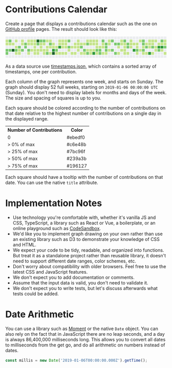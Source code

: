 # Contributions Calendar

Create a page that displays a contributions calendar such as the one on [GitHub profile](https://github.com/LeaVerou) pages. The result should look like this:

![Calendar Heatmap](./calendar-heatmap.png)

As a data source use [timestamps.json](./timestamps.json), which contains a sorted array of timestamps, one per contribution.

Each column of the graph represents one week, and starts on Sunday. The graph should display 52 full weeks, starting on `2019-01-06 00:00:00 UTC` (Sunday). You don't need to display labels for months and days of the week. The size and spacing of squares is up to you.

Each square should be colored according to the number of contributions on that date relative to the highest number of contributions on a single day in the displayed range.

<table>
    <tr>
        <th>Number of Contributions</th>
        <th>Color</th>
    </tr>
    <tr><td>   0        </td> <td>#ebedf0</td></tr>
    <tr><td>>  0% of max</td> <td>#c6e48b</td></tr>
    <tr><td>> 25% of max</td><td>#7bc96f</td></tr>
    <tr><td>> 50% of max</td><td>#239a3b</td></tr>
    <tr><td>> 75% of max</td><td>#196127</td></tr>
</table>

Each square should have a tooltip with the number of contributions on that date. You can use the native `title` attribute.

# Implementation Notes
* Use technology you're comfortable with, whether it's vanilla JS and CSS, TypeScript, a library such as React or Vue, a boilerplate, or an online playground such as [CodeSandbox](https://codesandbox.io/).
* We'd like you to implement graph drawing on your own rather than use an existing library such as D3 to demonstrate your knowledge of CSS and HTML.
* We expect your code to be tidy, readable, and organized into functions. But treat it as a standalone project rather than reusable library, it doesn't need to support different date ranges, color schemes, etc.
* Don't worry about compatibility with older browsers. Feel free to use the latest CSS and JavaScript features.
* We don't expect you to add documentation or comments.
* Assume that the input data is valid, you don't need to validate it.
* We don't expect you to write tests, but let's discuss afterwards what tests could be added.

# Date Arithmetic
You can use a library such as [Moment](https://momentjs.com/docs/) or the native `Date` object. You can also rely on the fact that in JavaScript there are no leap seconds, and a day is always 86,400,000 milliseconds long. This allows you to convert all dates to milliseconds from the get go, and do all arithmetic on numbers instead of dates.

```js
const millis = new Date('2019-01-06T00:00:00.000Z').getTime();
```
